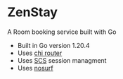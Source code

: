# ZenStay
A Room booking service built with Go 

- Built in Go version 1.20.4
- Uses [chi router](github.com/go-chi/chi)
- Uses [SCS](github.com/alexedwards/scs/v2) session managment
- Uses [nosurf](github.com/justinas/nosurf)
